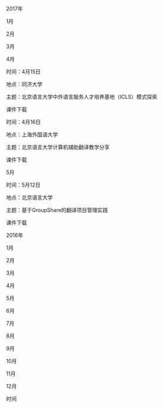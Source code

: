 2017年

1月

2月

3月

4月

时间：4月15日

地点：同济大学

主题：北京语言大学中外语言服务人才培养基地（ICLS）模式探索

课件下载

时间：4月16日

地点：上海外国语大学

主题：北京语言大学计算机辅助翻译教学分享

课件下载

5月

时间：5月12日

地点：北京语言大学

主题：基于GroupShare的翻译项目管理实践

课件下载

2016年

1月

2月

3月

4月

5月

6月

7月

8月

9月

10月

11月



12月

时间

